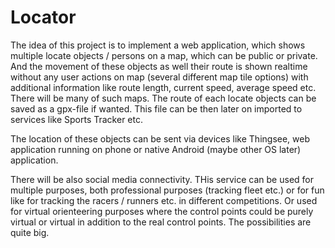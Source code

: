 # Locator

The idea of this project is to implement a web application, which shows multiple locate objects / persons on a map, which can be public or private.
And the movement of these objects as well their route is shown realtime without any user actions on map (several different map tile options) with additional
information like route length, current speed, average speed etc. There will be many of such maps. The route of each locate objects can be saved as
a gpx-file if wanted. This file can be then later on imported to services like Sports Tracker etc.

The location of these objects can be sent via devices like Thingsee, web application running on phone or native Android (maybe other OS later) application.

There will be also social media connectivity. THis service can be used for multiple purposes, both professional purposes (tracking fleet etc.)
or for fun like for tracking the racers / runners etc. in different competitions. Or used for virtual orienteering purposes where the control
points could be purely virtual or virtual in addition to the real control points. The possibilities are quite big.

